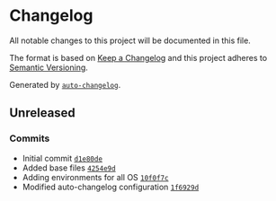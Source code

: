 # Changelog

All notable changes to this project will be documented in this file.

The format is based on [Keep a Changelog](https://keepachangelog.com/en/1.0.0/)
and this project adheres to [Semantic Versioning](https://semver.org/spec/v2.0.0.html).

Generated by [`auto-changelog`](https://github.com/CookPete/auto-changelog).

## Unreleased

### Commits

- Initial commit [`d1e80de`](https://github.com/healkeiser/python_package/commit/d1e80de26fa5edcbce8bbdbbae0bec0524fa0315)
- Added base files [`4254e9d`](https://github.com/healkeiser/python_package/commit/4254e9d6c909fd375ef612dcf2c82ec4336c298b)
- Adding environments for all OS [`10f0f7c`](https://github.com/healkeiser/python_package/commit/10f0f7cd8403ccf368bcb84fa790078e00edb4e8)
- Modified auto-changelog configuration [`1f6929d`](https://github.com/healkeiser/python_package/commit/1f6929dedc7f5cf7a31c85c0b30075dc94e4f452)
